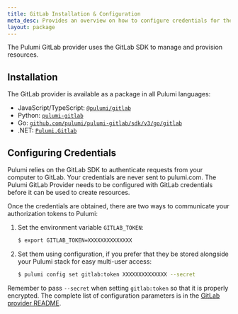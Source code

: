 ```yaml
---
title: GitLab Installation & Configuration
meta_desc: Provides an overview on how to configure credentials for the Pulumi GitLab Provider.
layout: package
---
```


The Pulumi GitLab provider uses the GitLab SDK to manage and provision resources.

## Installation

The GitLab provider is available as a package in all Pulumi languages:

* JavaScript/TypeScript: [`@pulumi/gitlab`](https://www.npmjs.com/package/@pulumi/gitlab)
* Python: [`pulumi-gitlab`](https://pypi.org/project/pulumi-gitlab/)
* Go: [`github.com/pulumi/pulumi-gitlab/sdk/v3/go/gitlab`](https://github.com/pulumi/pulumi-gitlab)
* .NET: [`Pulumi.Gitlab`](https://www.nuget.org/packages/Pulumi.Gitlab)

## Configuring Credentials

Pulumi relies on the GitLab SDK to authenticate requests from your computer to GitLab. Your credentials are never sent
to pulumi.com.
The Pulumi GitLab Provider needs to be configured with GitLab credentials
before it can be used to create resources.

Once the credentials are obtained, there are two ways to communicate your authorization tokens to Pulumi:

1. Set the environment variable `GITLAB_TOKEN`:

    ```bash
    $ export GITLAB_TOKEN=XXXXXXXXXXXXXX
    ```

2. Set them using configuration, if you prefer that they be stored alongside your Pulumi stack for easy multi-user access:

    ```bash
    $ pulumi config set gitlab:token XXXXXXXXXXXXXX --secret
    ```

Remember to pass `--secret` when setting `gitlab:token` so that it is properly encrypted. The complete list of
configuration parameters is in the [GitLab provider README](https://github.com/pulumi/pulumi-gitlab/blob/master/README.md).
